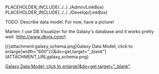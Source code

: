 PLACEHOLDER_INCLUDE(../../../Admin/LinkBox)
PLACEHOLDER_INCLUDE(../../../Develop/LinkBox)

TODO: Describe data model.  For now, have a picture!

Marten: I use DB Visualizer for the Galaxy's database and it works pretty well. (http://www.dbvis.com/)

<div class='center'>
[{{attachment:galaxy_schema.png|Galaxy Data Model; click to enlarge|width="600"}}|&do=get,target="_blank"](ATTACHMENT_URLgalaxy_schema.png)

[Galaxy Data Model; click to enlarge|&do=get,target="_blank"](ATTACHMENT_URLgalaxy_schema.png).
</div>
